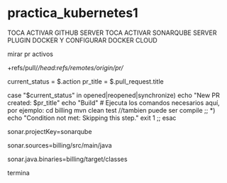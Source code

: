 # practica_kubernetes1

TOCA ACTIVAR GITHUB SERVER
TOCA ACTIVAR SONARQUBE SERVER
PLUGIN DOCKER Y CONFIGURAR DOCKER CLOUD

mirar pr activos

+refs/pull/*/head:refs/remotes/origin/pr/*

current_status = $.action
pr_title = $.pull_request.title


case "$current_status" in
    opened|reopened|synchronize)
        echo "New PR created: $pr_title"
        echo "Build"
        # Ejecuta los comandos necesarios aquí, por ejemplo:
        cd billing
        mvn clean test //tambien puede ser compile 
        ;;
    *)
        echo "Condition not met: Skipping this step."
        exit 1
        ;;
esac

sonar.projectKey=sonarqube

sonar.sources=billing/src/main/java

sonar.java.binaries=billing/target/classes

termina
